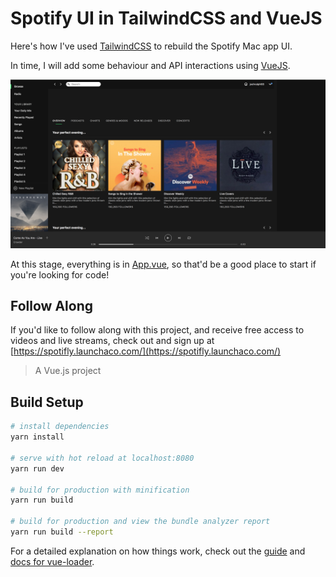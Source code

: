 # Spotify UI in TailwindCSS and VueJS
 
Here's how I've used [TailwindCSS](https://tailwindcss.com/) to rebuild the Spotify Mac app UI.

In time, I will add some behaviour and API interactions using [VueJS](https://vuejs.org/).

![Screenshot](.github/screenshots/spotify3.png)

At this stage, everything is in [App.vue](src/App.vue), so that'd be a good place to start if you're looking for code!

## Follow Along

If you'd like to follow along with this project, and receive free access to videos and live streams, check out and sign up at [https://spotifly.launchaco.com/](https://spotifly.launchaco.com/)

> A Vue.js project

## Build Setup

``` bash
# install dependencies
yarn install

# serve with hot reload at localhost:8080
yarn run dev

# build for production with minification
yarn run build

# build for production and view the bundle analyzer report
yarn run build --report
```

For a detailed explanation on how things work, check out the [guide](http://vuejs-templates.github.io/webpack/) and [docs for vue-loader](http://vuejs.github.io/vue-loader).

